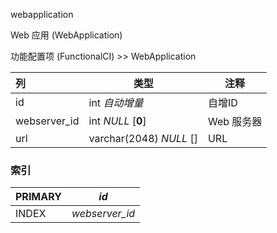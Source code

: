 webapplication

Web 应用 (WebApplication)

功能配置项 (FunctionalCI) >> WebApplication



| 列           | 类型                    | 注释       |
| :----------- | ----------------------- | ---------- |
| id           | int *自动增量*          | 自增ID     |
| webserver_id | int *NULL* [**0**]      | Web 服务器 |
| url          | varchar(2048) *NULL* [] | URL        |

### 索引

| PRIMARY | *id*           |
| :------ | -------------- |
| INDEX   | *webserver_id* |